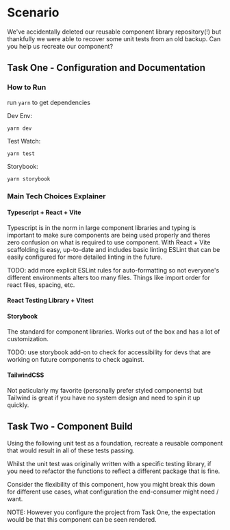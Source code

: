 # Scenario

We've accidentally deleted our reusable component library repository(!) but thankfully we were able to recover some unit tests from an old backup. Can you help us recreate our component?

## Task One - Configuration and Documentation

### How to Run

run `yarn` to get dependencies

Dev Env:
```
yarn dev
```

Test Watch:
```
yarn test
```

Storybook:
```
yarn storybook
```

### Main Tech Choices Explainer

#### Typescript + React + Vite
Typescript is in the norm in large component libraries and typing is important to make sure components are being used properly and theres zero confusion on what is required to use component. With React + Vite scaffolding is easy, up-to-date and includes basic linting ESLint that can be easily configured for more detailed linting in the future.

TODO: add more explicit ESLint rules for auto-formatting so not everyone's different environments alters too many files. Things like import order for react files, spacing, etc.

#### React Testing Library + Vitest

#### Storybook
The standard for component libraries. Works out of the box and has a lot of customization.

TODO: use storybook add-on to check for accessibility for devs that are working on future components to check against.

#### TailwindCSS
Not paticularly my favorite (personally prefer styled components) but Tailwind is great if you have no system design and need to spin it up quickly.

## Task Two - Component Build

Using the following unit test as a foundation, recreate a reusable component that would result in all of these tests passing.

Whilst the unit test was originally written with a specific testing library, if you need to refactor the functions to reflect a different package that is fine.

Consider the flexibility of this component, how you might break this down for different use cases, what configuration the end-consumer might need / want.

NOTE: However you configure the project from Task One, the expectation would be that this component can be seen rendered.


